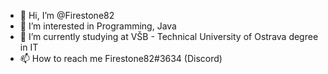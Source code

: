- 👋 Hi, I’m @Firestone82
- 👀 I’m interested in Programming, Java
- 🌱 I’m currently studying at VŠB - Technical University of Ostrava degree in IT
- 📫 How to reach me Firestone82#3634 (Discord)
